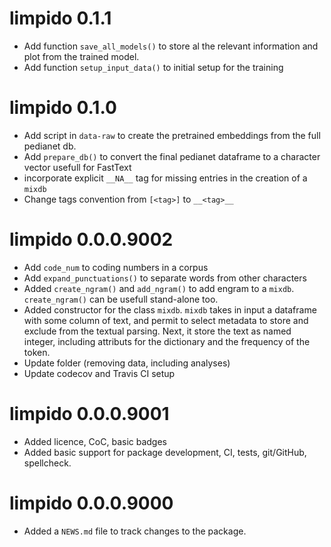 # limpido 0.1.1

* Add function `save_all_models()` to store al the relevant information
  and plot from the trained model.
* Add function `setup_input_data()` to initial setup for the training 

# limpido 0.1.0

* Add script in `data-raw` to create the pretrained embeddings from 
  the full pedianet db.
* Add `prepare_db()` to convert the final pedianet dataframe to a
  character vector usefull for FastText
* incorporate explicit `__NA__` tag for missing entries in the creation
  of a `mixdb`
* Change tags convention from `[<tag>]` to `__<tag>__`

# limpido 0.0.0.9002

* Add `code_num` to coding numbers in a corpus
* Add `expand_punctuations()` to separate words from other characters
* Added `create_ngram()` and `add_ngram()` to add engram to a `mixdb`.
  `create_ngram()` can be usefull stand-alone too.
* Added constructor for the class `mixdb`. `mixdb` takes in input a 
  dataframe with some column of text, and permit to select metadata to
  store and exclude from the textual parsing. Next, it store the text
  as named integer, including attributs for the dictionary and the
  frequency of the token.
* Update folder (removing data, including analyses)
* Update codecov and Travis CI setup

# limpido 0.0.0.9001

* Added licence, CoC, basic badges
* Added basic support for package development, CI, tests, git/GitHub,
  spellcheck.

# limpido 0.0.0.9000

* Added a `NEWS.md` file to track changes to the package.
